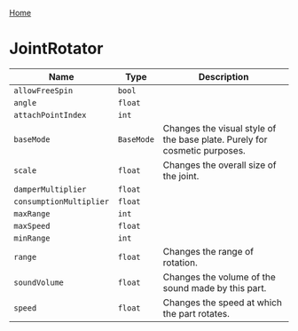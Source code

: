 [Home](https://wnp78.github.io/JunoXml/)

# JointRotator


|Name|Type|Description|
|--|--|--|
|`allowFreeSpin`|`bool`||
|`angle`|`float`||
|`attachPointIndex`|`int`||
|`baseMode`|`BaseMode`|Changes the visual style of the base plate. Purely for cosmetic purposes.|
|`scale`|`float`|Changes the overall size of the joint.|
|`damperMultiplier`|`float`||
|`consumptionMultiplier`|`float`||
|`maxRange`|`int`||
|`maxSpeed`|`float`||
|`minRange`|`int`||
|`range`|`float`|Changes the range of rotation.|
|`soundVolume`|`float`|Changes the volume of the sound made by this part.|
|`speed`|`float`|Changes the speed at which the part rotates.|


